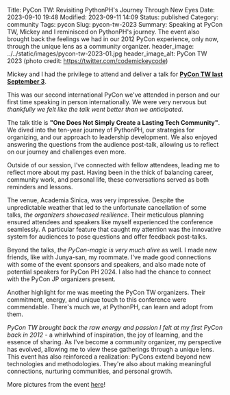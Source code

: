 Title: PyCon TW: Revisiting PythonPH's Journey Through New Eyes
Date:  2023-09-10 19:48
Modified:  2023-09-11 14:09
Status: published
Category: community
Tags: pycon
Slug: pycon-tw-2023
Summary: Speaking at PyCon TW, Mickey and I reminisced on PythonPH's journey. The event also brought back the feelings we had in our 2012 PyCon experience, only now, through the unique lens as a community organizer.
header_image: ../../static/images/pycon-tw-2023-01.jpg
header_image_alt: PyCon TW 2023 (photo credit: https://twitter.com/codemickeycode)


Mickey and I had the privilege to attend and deliver a talk for [**PyCon TW last September 3**](https://tw.pycon.org/2023/).

This was our second international PyCon we've attended in person and our first time speaking in person internationally. We were very nervous but *thankfully we felt like the talk went better than we anticipated*. 

The talk title is **"One Does Not Simply Create a Lasting Tech Community"**. We dived into the ten-year journey of PythonPH, our strategies for organizing, and our approach to leadership development. We also enjoyed answering the questions from the audience post-talk, allowing us to reflect on our journey and challenges even more.

Outside of our session, I've connected with fellow attendees, leading me to reflect more about my past. Having been in the thick of balancing career, community work, and personal life, these conversations served as both reminders and lessons.

The venue, Academia Sinica, was very impressive. Despite the unpredictable weather that led to the unfortunate cancellation of some talks, *the organizers showcased resilience*. Their meticulous planning ensured attendees and speakers like myself experienced the conference seamlessly. A particular feature that caught my attention was the innovative system for audiences to pose questions and offer feedback post-talks.

Beyond the talks, *the PyCon-magic is very much alive* as well. I made new friends, like with Junya-san, my roommate. I've made good connections with some of the event sponsors and speakers, and also made note of potential speakers for PyCon PH 2024. I also had the chance to connect with the PyCon JP organizers present.

Another highlight for me was meeting the PyCon TW organizers. Their commitment, energy, and unique touch to this conference were commendable. There's much we, at PythonPH, can learn and adopt from them.

*PyCon TW brought back the raw energy and passion I felt at my first PyCon back in 2012* - a whirlwhind of inspiration, the joy of learning, and the essence of sharing. As I've become a community organizer, my perspective has evolved, allowing me to view these gatherings through a unique lens. This event has also reinforced a realization: PyCons extend beyond new technologies and methodologies. They're also about making meaningful connections, nurturing communities, and personal growth.

More pictures from the event [here](https://photos.app.goo.gl/AobU6xBTagXhvpHM9)!